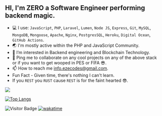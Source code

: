## HI, I'm ZERO a Software Engineer performing backend magic.

- 💻 I use: `JavaScript`, `PHP`, `Laravel`, `Lumen`, `Node JS`, `Express`, `Git`, `MySQL`, `MongoDB`, `Mongoose`, `Apache`, `Nginx`, `PostgresSQL`, `Heroku`, `Digital Ocean`, `GitHub Actions`.
- 🌏 I'm mostly active within the PHP and JavaScript Community.
- 👀 I’m interested in Backend engineering and Blockchain Technology.
- 🤝 Ping me to collaborate on any cool projects on any of the above stack or if you want to get wooped in PES or FIFA 😎.
- 📫 How to reach me info.ezecodes@gmail.com.
- Fun Fact - Given time, there's nothing I can't learn.
- If you `REST` you `RUST` cause `REST` is for the faint hearted 😎.

<!--<img align="center" src="https://github-readme-stats.vercel.app/api/wakatime?username=codewithdiv&theme=algolia&count_private=true&line_height=27&langs_count=7">-->


  <img align="center" src="https://github-readme-stats.vercel.app/api?username=codewithdiv&show_icons=true&theme=algolia&count_private=true&line_height=27">
<p align='center'>
    
<!-- ![Top Langs](https://github-readme-stats.vercel.app/api/top-langs/?username=codewithdiv&theme=algolia) -->
<!--   [![Top Langs](https://github-readme-stats.vercel.app/api/top-langs/?username=codewithdiv&hide=vue,html,css,pug)](https://github.com/codewithdiv/github-readme-stats) -->
  
  [![Top Langs](https://github-readme-stats.vercel.app/api/top-langs/?username=codewithdiv&theme=algolia&langs_count=10&layout=compact)](https://github.com/codewithdiv/github-readme-stats)
    
    
![Visitor Badge](https://visitor-badge.laobi.icu/badge?page_id=codewithdiv)
[![wakatime](https://wakatime.com/badge/user/e045c475-1441-4df4-87fa-b18630ebfa69.svg)](https://wakatime.com/@e045c475-1441-4df4-87fa-b18630ebfa69)
</p>

<!---
codewithdiv/codewithdiv is a ✨ special ✨ repository because its `README.md` (this file) appears on your GitHub profile.
You can click the Preview link to take a look at your changes.
--->
